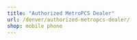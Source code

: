 ```yaml
---
title: "Authorized MetroPCS Dealer"
url: /denver/authorized-metropcs-dealer/
shop: mobile phone
---
```


